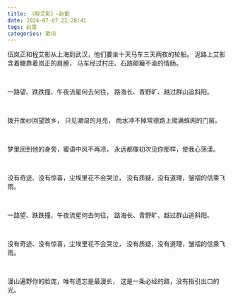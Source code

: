 ```yaml
---
title: 《程艾影》—赵雷
date: 2024-07-07 22:28:41
tags: 赵雷
categories: 歌词
---
```


伍岚正和程艾影从上海到武汉，他们要坐十天马车三天两夜的轮船。
泥路上艾影含着糖靠着岚正的肩膀， 马车经过村庄、石路颠簸不渝的情肠。

&nbsp;

一路望、跌跌撞、午夜流星何去何往，
路海长、青野旷、越过群山追斜阳。

&nbsp;

拨开面纱回望故乡， 只见潮湿的月亮，
雨水冲不掉常德路上爬满蛛网的门窗。

&nbsp;

梦里回到他的身旁，蜜语中风不再凉，
永远都像初次见你那样，使我心荡漾。

&nbsp;

没有奇迹、没有惊喜，尘埃里花不会哭泣，
没有质疑，没有道理，皱褶的信乘飞雨。

&nbsp;

一路望、跌跌撞、午夜流星何去何往，
路海长、青野旷、越过群山追斜阳。

&nbsp;

没有奇迹、没有惊喜，尘埃里花不会哭泣，
没有质疑，没有道理，皱褶的信乘飞雨。

&nbsp;

漫山遍野你的脸庞，唯有遗忘是最漫长，
这是一条必经的路，没有指引出口的光。
